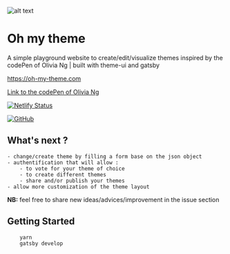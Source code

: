 ![alt text](https://github.com/peter-75/oh-my-theme-gatsby/raw/master/src/images/oh-my-theme-icon48.png "oh my theme")

# Oh my theme

A simple playground website to create/edit/visualize themes inspired by the codePen of Olivia Ng | built with theme-ui and gatsby

https://oh-my-theme.com

[Link to the codePen of Olivia Ng](https://codepen.io/oliviale/pen/mgWjpq)

[![Netlify Status](https://api.netlify.com/api/v1/badges/ec615ca4-f84c-4aba-bdb6-17f359b5eeec/deploy-status)](https://app.netlify.com/sites/oh-my-theme/deploys)

[![GitHub][github-badge]][github]

[github]: https://github.com/peter-75/oh-my-theme-gatsby
[github-badge]: https://flat.badgen.net/badge/-/github?icon=github&label

## What's next ?

    - change/create theme by filling a form base on the json object
    - authentification that will allow :
        - to vote for your theme of choice
        - to create different themes
        - share and/or publish your themes
    - allow more customization of the theme layout

**NB:** feel free to share new ideas/advices/improvement in the issue section

## Getting Started

```sh
    yarn
    gatsby develop
```
